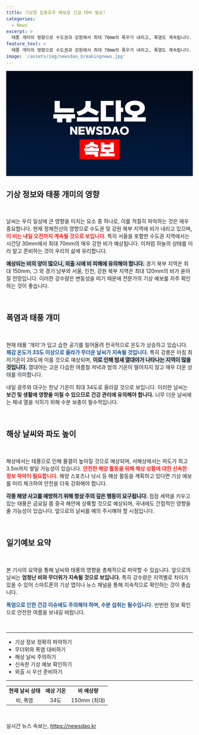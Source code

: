 ```yaml
---
title: 기상청 집중호우 예보로 긴급 대비 필요!
categories:
  - News
excerpt: >
  태풍 개미의 영향으로 수도권과 강원에서 최대 70mm의 폭우가 내리고, 폭염도 계속됩니다. 내일 강릉의 아침 최저기온은 28도, 한낮 기온은 34도까지 올라 무더위가 예상됩니다. 해상에서는 파도가 최고 3.5m까지 높아지니 주의가 필요합니다!
feature_text: >
  태풍 개미의 영향으로 수도권과 강원에서 최대 70mm의 폭우가 내리고, 폭염도 계속됩니다. 내일 강릉의 아침 최저기온은 28도, 한낮 기온은 34도까지 올라 무더위가 예상됩니다. 해상에서는 파도가 최고 3.5m까지 높아지니 주의가 필요합니다!
image: '/assets/img/newsdao_breakingnews.jpg'
---
```


<p><img src="/assets/img/newsdao_breakingnews.jpg" alt="bookingtag 속보" /></p>

<h2 data-ke-size="size26">기상 정보와 태풍 개미의 영향</h2>

<p data-ke-size="size16">&nbsp;</p>

<p>날씨는 우리 일상에 큰 영향을 미치는 요소 중 하나로, 이를 적절히 파악하는 것은 매우 중요합니다. 현재 정체전선의 영향으로 수도권 및 강원 북부 지역에 비가 내리고 있으며, <b><span style="color: #ee2323;">이 비는 내일 오전까지 계속될 것으로 보입니다.</span></b> 특히 서울을 포함한 수도권 지역에서는 시간당 30mm에서 최대 70mm의 매우 강한 비가 예상됩니다. 이처럼 하늘의 상태를 미리 알고 준비하는 것이 우리의 삶에 유리합니다.</p>

<p><b><span style="background-color: #21538527;">예상되는 비의 양이 많으니, 외출 시에 비 피해에 유의해야 합니다.</span></b> 경기 북부 지역은 최대 150mm, 그 외 경기 남부와 서울, 인천, 강원 북부 지역은 최대 120mm의 비가 쏟아질 전망입니다. 이러한 강수량은 변동성을 띠기 때문에 전문가의 기상 예보를 자주 확인하는 것이 좋습니다.</p>

<p data-ke-size="size16">&nbsp;</p>

<h2 data-ke-size="size26">폭염과 태풍 개미</h2>

<p data-ke-size="size16">&nbsp;</p>

<p>현재 태풍 '개미'가 덥고 습한 공기를 밀어올려 전국적으로 온도가 상승하고 있습니다. <b><span style="color: #1a5490;">체감 온도가 33도 이상으로 올라가 무더운 날씨가 지속될 것입니다.</span></b> 특히 강릉은 아침 최저기온이 28도에 이를 것으로 예상되며, <b><span style="background-color: #21538527;">이로 인해 밤새 열대야가 나타나는 지역이 많을 것입니다.</span></b> 열대야는 고온 다습한 여름철 저녁과 밤의 기온이 떨어지지 않고 매우 더운 상태를 의미합니다. </p>

<p>내일 광주와 대구는 한낮 기온이 최대 34도로 올라갈 것으로 보입니다. 이러한 날씨는 <strong>보건 및 생활에 영향을 미칠 수 있으므로 건강 관리에 유의해야 합니다.</strong> 너무 더운 날씨에는 체내 열을 식히기 위해 수분 보충이 필수적입니다.</p>

<p data-ke-size="size16">&nbsp;</p>

<h2 data-ke-size="size26">해상 날씨와 파도 높이</h2>

<p data-ke-size="size16">&nbsp;</p>

<p>해상에서는 태풍으로 인해 물결이 높아질 것으로 예상되며, 서해상에서는 파도가 최고 3.5m까지 쌓일 가능성이 있습니다. <b><span style="color: #ee2323;">안전한 해양 활동을 위해 해상 상황에 대한 신속한 정보 파악이 필요합니다.</span></b> 해양 스포츠나 낚시 등 해상 활동을 계획하고 있다면 기상 예보를 미리 체크하여 안전을 더욱 강화해야 합니다. </p>

<p><b><span style="background-color: #21538527;">각종 해양 사고를 예방하기 위해 항상 주의 깊은 행동이 요구됩니다.</span></b> 점점 세력을 키우고 있는 태풍은 금요일 쯤 중국 해안에 상륙할 것으로 예상되며, 국내에도 간접적인 영향을 줄 가능성이 있습니다. 앞으로의 날씨를 예의 주시해야 할 시점입니다.</p>

<p data-ke-size="size16">&nbsp;</p>

<h2 data-ke-size="size26">일기예보 요약</h2>

<p data-ke-size="size16">&nbsp;</p>

<p>본 기사의 요약을 통해 날씨와 태풍의 영향을 총체적으로 파악할 수 있습니다. 앞으로의 날씨는 <strong>엄청난 비와 무더위가 지속될 것으로 보입니다.</strong> 특히 강수량은 지역별로 차이가 있을 수 있어 스마트폰의 기상 앱이나 뉴스 채널을 통해 지속적으로 확인하는 것이 좋습니다. </p>

<p><b><span style="color: #1a5490;">폭염으로 인한 건강 이슈에도 주의해야 하며, 수분 섭취는 필수입니다.</span></b> 빈번한 정보 확인으로 안전한 여름을 보내길 바랍니다. </p>

<p data-ke-size="size16">&nbsp;</p>

<hr/>

<ul>
  <li>기상 정보 정확히 파악하기</li>
  <li>무더위와 폭염 대비하기</li>
  <li>해상 날씨 주의하기</li>
  <li>신속한 기상 예보 확인하기</li>
  <li>외출 시 우산 준비하기</li>
</ul>

<hr/>

<table>
  <tr>
    <td style="text-align: center; height: 17px;"><b>현재 날씨 상태</b></td>
    <td style="text-align: center; height: 17px;"><b>예상 기온</b></td>
    <td style="text-align: center; height: 17px;"><b>비 예상량</b></td>
  </tr>
  <tr>
    <td style="text-align: center; height: 17px;">비, 폭염</td>
    <td style="text-align: center; height: 17px;">34도</td>
    <td style="text-align: center; height: 17px;">150mm (최대)</td>
  </tr>
</table>

<p data-ke-size="size16">&nbsp;</p>
실시간 뉴스 속보는, <a href="https://newsdao.kr" rel="dofollow">https://newsdao.kr</a>


